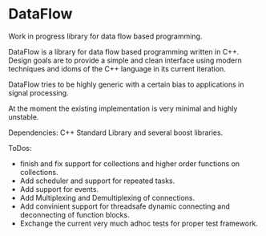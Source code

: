 # DataFlow
Work in progress library for data flow based programming.

DataFlow is a library for data flow based programming written in C++.
Design goals are to provide a simple and clean interface using modern techniques and idoms of the C++ language in its current iteration.

DataFlow tries to be highly generic with a certain bias to applications in signal processing.

At the moment the existing implementation is very minimal and highly unstable.

Dependencies:
C++ Standard Library and several boost libraries.


ToDos:
- finish and fix support for collections and higher order functions on collections.
- Add scheduler and support for repeated tasks.
- Add support for events.
- Add Multiplexing and Demultiplexing of connections.
- Add convinient support for threadsafe dynamic connecting and deconnecting of function blocks.
- Exchange the current very much adhoc tests for proper test framework.
